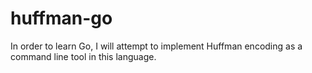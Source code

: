 # huffman-go
In order to learn Go, I will attempt to implement Huffman encoding
as a command line tool in this language.